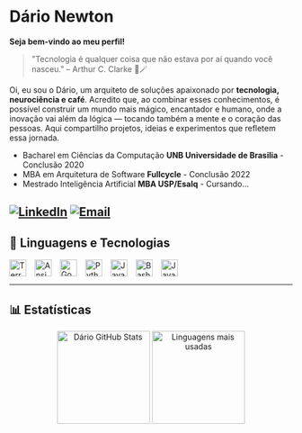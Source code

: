 # Dário Newton
**Seja bem-vindo ao meu perfil!**
> "Tecnologia é qualquer coisa que não estava por aí quando você nasceu." – Arthur C. Clarke 🎩🪄

Oi, eu sou o Dário, um arquiteto de soluções apaixonado por **tecnologia, neurociência e café**. Acredito que, ao combinar esses conhecimentos, é possível construir um mundo mais mágico, encantador e humano, onde a inovação vai além da lógica — tocando também a mente e o coração das pessoas.
Aqui compartilho projetos, ideias e experimentos que refletem essa jornada.

- Bacharel em Ciências da Computação **UNB Universidade de Brasilia** - Conclusão 2020
- MBA em Arquitetura de Software **Fullcycle** - Conclusão 2022
- Mestrado Inteligência Artificial **MBA USP/Esalq** - Cursando...

[![LinkedIn](https://img.shields.io/badge/-LinkedIn-0A66C2?style=for-the-badge&logo=linkedin&logoColor=white)](https://www.linkedin.com/in/dariodevops/)
[![Email](https://img.shields.io/badge/-Email-D14836?style=for-the-badge&logo=gmail&logoColor=white)](mailto:darionewton7@gmail.com)
---
## 🤖 Linguagens e Tecnologias

<div style="display: flex; align-items: center; gap: 15px; flex-wrap: wrap;">
  <img alt="Terraform" title="Terraform" width="30px" src="https://cdn.jsdelivr.net/gh/devicons/devicon@latest/icons/terraform/terraform-original.svg" />
  <img alt="Ansible" title="Ansible" width="30px" src="https://cdn.jsdelivr.net/gh/devicons/devicon@latest/icons/ansible/ansible-original.svg" />
  <img alt="Go" title="Go" width="30px" src="https://cdn.jsdelivr.net/gh/devicons/devicon@latest/icons/go/go-original.svg" />
  <img alt="Python" title="Python" width="30px" src="https://cdn.jsdelivr.net/gh/devicons/devicon@latest/icons/python/python-original.svg" />
  <img alt="Java" title="Java" width="30px" src="https://cdn.jsdelivr.net/gh/devicons/devicon@latest/icons/java/java-original.svg" />
  <img alt="Bash" title="Bash" width="30px" src="https://cdn.jsdelivr.net/gh/devicons/devicon@latest/icons/bash/bash-original.svg" />
  <img alt="JavaScript" title="JavaScript" width="30px" src="https://cdn.jsdelivr.net/gh/devicons/devicon@latest/icons/javascript/javascript-original.svg" />
</div>

 
 ---
## 📊 Estatísticas

<div align="center">

  <img src="https://github-readme-stats.vercel.app/api?username=darionewton7&show_icons=true&theme=tokyonight&include_all_commits=true&locale=pt-br" alt="Dário GitHub Stats" height="165" />
  <img src="https://github-readme-stats.vercel.app/api/top-langs/?username=darionewton7&theme=tokyonight&layout=compact&custom_title=Tecnologias&langs_count=7&hide=html,css" alt="Linguagens mais usadas" height="165" />

</div>





